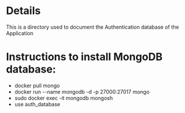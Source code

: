 # Details
This is a directory used to document the Authentication database of the Application

# Instructions to install MongoDB database:
- docker pull mongo
- docker run --name mongodb -d -p 27000:27017 mongo
- sudo docker exec -it mongodb mongosh
- use auth_database


